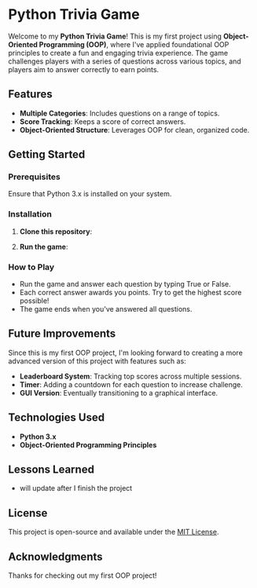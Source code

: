 # Python Trivia Game

Welcome to my **Python Trivia Game**! This is my first project using **Object-Oriented Programming (OOP)**, where I've applied foundational OOP principles to create a fun and engaging trivia experience. The game challenges players with a series of questions across various topics, and players aim to answer correctly to earn points. 

## Features

- **Multiple Categories**: Includes questions on a range of topics.
- **Score Tracking**: Keeps a score of correct answers.
- **Object-Oriented Structure**: Leverages OOP for clean, organized code.

## Getting Started

### Prerequisites

Ensure that Python 3.x is installed on your system.

### Installation

1. **Clone this repository**:

2. **Run the game**:

### How to Play

- Run the game and answer each question by typing True or False.
- Each correct answer awards you points. Try to get the highest score possible!
- The game ends when you've answered all questions.

## Future Improvements

Since this is my first OOP project, I'm looking forward to creating a more advanced version of this project with features such as:

- **Leaderboard System**: Tracking top scores across multiple sessions.
- **Timer**: Adding a countdown for each question to increase challenge.
- **GUI Version**: Eventually transitioning to a graphical interface.

## Technologies Used

- **Python 3.x**
- **Object-Oriented Programming Principles**

## Lessons Learned

- will update after I finish the project

## License

This project is open-source and available under the [MIT License](LICENSE).

## Acknowledgments

Thanks for checking out my first OOP project! 
